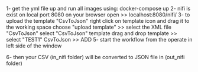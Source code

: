 1- get the yml file up and run all images using:
docker-compose up 
2- nifi is exist on local port 8080
on your browser open >> localhost:8080/nifi/
3- to upload the template "CsvToJson"
right click on template icon and drag it to the working space
choose "upload template" >>
select the XML file "CsvToJson"
select "CsvToJson" template
drag and drop template >>
select "TEST1" CsvToJson >>
ADD
5- start the workflow from the operate in left side of the window

6- then your CSV (in_nifi folder) will be converted to JSON file in (out_nifi folder)



